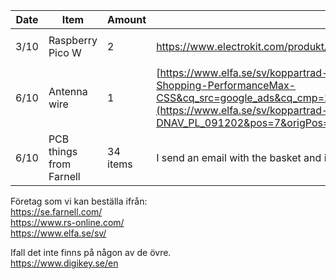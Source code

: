 | Date     | Item            |Amount           | Link          | Approved/ordered        | Received               | 
|----------|-----------------|-----------------|---------------|-------------------------|------------------------|
| 3/10       |Raspberry Pico W |   2            |https://www.electrokit.com/produkt/raspberry-pi-pico-wh/   | <ul><li>[X] </li></ul>  | <ul><li>[ ] </li></ul> | 
| 6/10     |Antenna wire     |    1             |[https://www.elfa.se/sv/koppartrad-008mm-o0-1mm-200g-block-cul-200-10/p/15550334?ext_cid=shgooaqsesv-Shopping-PerformanceMax-CSS&cq_src=google_ads&cq_cmp=20378176305&cq_con=&cq_term=&cq_med=pla&cq_plac=&cq_net=x&cq_pos=&cq_plt=gp](https://www.elfa.se/sv/koppartrad-2mm-o0-5mm-200g-block-cul-200-50/p/15550340?trackQuery=cat-DNAV_PL_091202&pos=7&origPos=7&origPageSize=50&track=true&sid=c45d05bc1ffd048eabe4de6b1947c5419f64ef63)                | <ul><li>[x] </li></ul>  | <ul><li>[ ] </li></ul> | 
| 6/10     |PCB  things from Farnell     |34 items| I send an email with the basket and its also on git as "ShoppingBasket"                | <ul><li>[x] </li></ul>  | <ul><li>[ ] </li></ul> | 



Företag som vi kan beställa ifrån: <br>
https://se.farnell.com/ <br>
https://www.rs-online.com/ <br>
https://www.elfa.se/sv/<br>

Ifall det inte finns på någon av de övre. <br>
https://www.digikey.se/en
